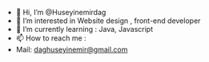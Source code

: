 - 👋 Hi, I’m @Huseyinemirdag
- 👀 I’m interested in Website design , front-end developer
- 🌱 I’m currently learning : Java, Javascript
- 📫 How to reach me : 
- Mail: daghuseyinemir@gmail.com

<!---
Huseyinemirdag/Huseyinemirdag is a ✨ special ✨ repository because its `README.md` (this file) appears on your GitHub profile.
You can click the Preview link to take a look at your changes.
--->
